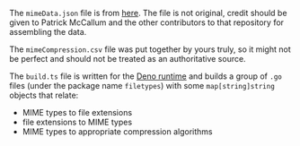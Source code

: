 The `mimeData.json` file is from [here](https://github.com/patrickmccallum/mimetype-io/blob/master/src/mimeData.json). The file is not original, credit
should be given to Patrick McCallum and the other contributors to that repository for assembling the data.

The `mimeCompression.csv` file was put together by yours truly, so it might not be perfect and should not be treated as an authoritative source.

The `build.ts` file is written for the [Deno runtime](https://deno.com) and builds a group of `.go` files (under the package name `filetypes`) with some `map[string]string` objects that relate:
- MIME types to file extensions
- file extensions to MIME types
- MIME types to appropriate compression algorithms
